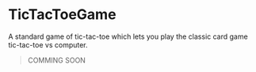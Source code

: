 # TicTacToeGame
 A standard game of tic-tac-toe which lets you play the classic card game tic-tac-toe vs computer.
> COMMING SOON
